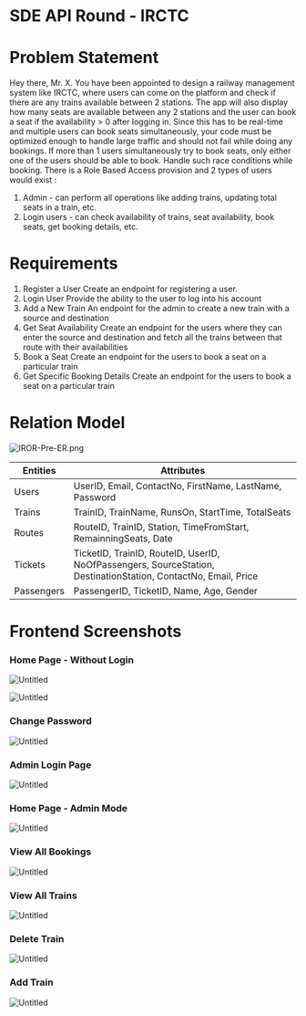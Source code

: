 # SDE API Round - IRCTC


# Problem Statement

Hey there, Mr. X. You have been appointed to design a railway management system like IRCTC, where users can come on the platform and
check if there are any trains available between 2 stations.
The app will also display how many seats are available between any 2 stations and the user can book a seat if the availability > 0 after
logging in. Since this has to be real-time and multiple users can book seats simultaneously, your code must be optimized enough to handle
large traffic and should not fail while doing any bookings.
If more than 1 users simultaneously try to book seats, only either one of the users should be able to book. Handle such race conditions
while booking.
There is a Role Based Access provision and 2 types of users would exist :
1. Admin - can perform all operations like adding trains, updating total seats in a train, etc.
2. Login users - can check availability of trains, seat availability, book seats, get booking details, etc.

# Requirements
1. Register a User
Create an endpoint for registering a user.
2. Login User
Provide the ability to the user to log into his account
3. Add a New Train
An endpoint for the admin to create a new train with a source and destination
4. Get Seat Availability
Create an endpoint for the users where they can enter the source and destination and fetch all the trains between that route with their
availabilities
5. Book a Seat
Create an endpoint for the users to book a seat on a particular train
6. Get Specific Booking Details
Create an endpoint for the users to book a seat on a particular train



# Relation Model 

![IROR-Pre-ER.png](images/IROR-Pre-ER.png)

| Entities | Attributes |
| --- | --- |
| Users | UserID, Email, ContactNo, FirstName, LastName, Password |
| Trains | TrainID, TrainName, RunsOn, StartTime, TotalSeats |
| Routes | RouteID, TrainID, Station, TimeFromStart, RemainningSeats, Date |
| Tickets | TicketID, TrainID, RouteID, UserID, NoOfPassengers, SourceStation, DestinationStation, ContactNo, Email, Price |
| Passengers | PassengerID, TicketID, Name, Age, Gender |

# Frontend Screenshots

### Home Page - Without Login

![Untitled](images/Untitled.png)

![Untitled](images/Untitled%201.png)


### Change Password

![Untitled](images/Untitled%2010.png)

### Admin Login Page

![Untitled](images/Untitled%2011.png)

### Home Page - Admin Mode

![Untitled](images/Untitled%2012.png)

### View All Bookings

![Untitled](images/Untitled%2013.png)

### View All Trains

![Untitled](images/Untitled%2014.png)

### Delete Train

![Untitled](images/Untitled%2015.png)

### Add Train

![Untitled](images/Untitled%2016.png)
